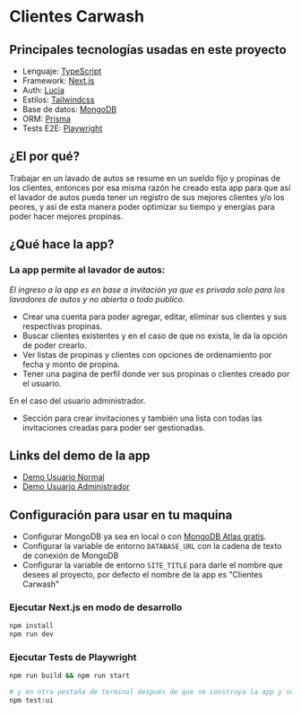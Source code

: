# Clientes Carwash

## Principales tecnologías usadas en este proyecto

- Lenguaje: [TypeScript](https://www.typescriptlang.org/)
- Framework: [Next.js](https://nextjs.org/)
- Auth: [Lucia](https://lucia-auth.com/)
- Estilos: [Tailwindcss](https://tailwindcss.com/)
- Base de datos: [MongoDB](https://mongodb.com/)
- ORM: [Prisma](https://www.prisma.io/)
- Tests E2E: [Playwright](https://playwright.dev/)

## ¿El por qué?

Trabajar en un lavado de autos se resume en un sueldo fijo y propinas de los clientes, entonces por esa misma razón he creado esta app para que así el lavador de autos pueda tener un registro de sus mejores clientes y/o los peores, y así de esta manera poder optimizar su tiempo y energías para poder hacer mejores propinas.

## ¿Qué hace la app?

### La app permite al lavador de autos:

_El ingreso a la app es en base a invitación ya que es privada solo para los lavadores de autos y no abierta a todo publico._

- Crear una cuenta para poder agregar, editar, eliminar sus clientes y sus respectivas propinas.
- Buscar clientes existentes y en el caso de que no exista, le da la opción de poder crearlo.
- Ver listas de propinas y clientes con opciones de ordenamiento por fecha y monto de propina.
- Tener una pagina de perfil donde ver sus propinas o clientes creado por el usuario.

En el caso del usuario administrador.

- Sección para crear invitaciones y también una lista con todas las invitaciones creadas para poder ser gestionadas.

## Links del demo de la app

- [Demo Usuario Normal](https://clientes-carwash.vercel.app/iniciar-sesion?email=hello@hello.com&password=hello123)
- [Demo Usuario Administrador](https://clientes-carwash.vercel.app/iniciar-sesion?email=marioamauta@hello.com&password=hello123)

## Configuración para usar en tu maquina

- Configurar MongoDB ya sea en local o con [MongoDB Atlas gratis](https://mongodb.com/atlas).
- Configurar la variable de entorno `DATABASE_URL` con la cadena de texto de conexión de MongoDB
- Configurar la variable de entorno `SITE_TITLE` para darle el nombre que desees al proyecto, por defecto el nombre de la app es "Clientes Carwash"

### Ejecutar Next.js en modo de desarrollo

```bash
npm install
npm run dev
```

### Ejecutar Tests de Playwright

```bash
npm run build && npm run start

# y en otra pestaña de terminal después de que se construya la app y se este ejecutando en modo de producción
npm test:ui
```
